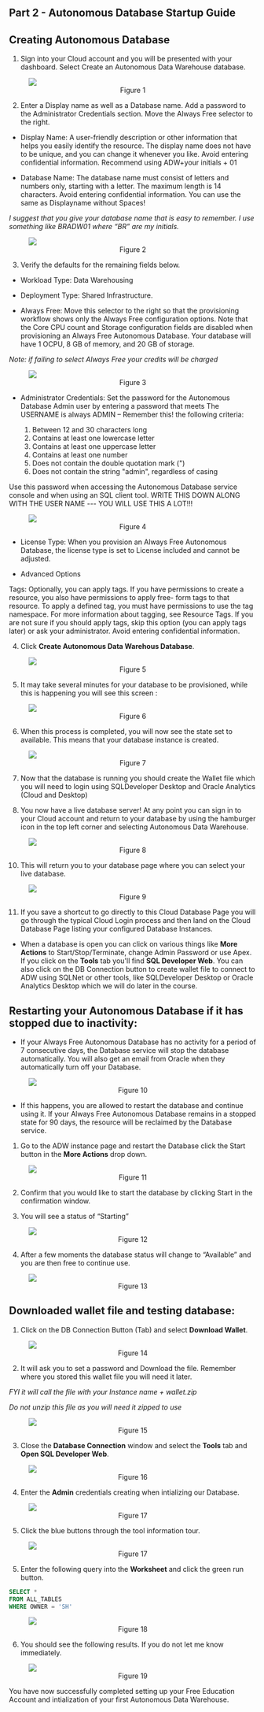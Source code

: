 ## Part 2 - Autonomous Database Startup Guide

## Creating Autonomous Database

1. Sign into your Cloud account and you will be presented with your dashboard. Select Create an Autonomous Data Warehouse database.

<figure>
    <img src="images/200/1_adw.png" style="text-align:center; display: block; margin-left: auto; margin-right: auto; ">
    <figcaption style="text-align:center;">Figure 1<figcaption>
</figure>

2. Enter a Display name as well as a Database name. Add a password to the Administrator Credentials section. Move the Always Free selector to the right.

- Display Name: A user-friendly description or other information that helps you easily identify the resource. The display name does not have to be unique, and you can change it whenever you like. Avoid entering confidential information. Recommend using ADW+your initials + 01

- Database Name: The database name must consist of letters and numbers only, starting with a letter. The maximum length is 14 characters. Avoid entering confidential information. You can use the same as Displayname without Spaces! 

*I suggest that you give your database name that is easy to remember. I use something like BRADW01 where “BR” are my initials.*

<figure>
    <img src="images/200/2_db_names.png" style="text-align:center; display: block; margin-left: auto; margin-right: auto; ">
    <figcaption style="text-align:center;">Figure 2<figcaption>
</figure>

3. Verify the defaults for the remaining fields below.

- Workload Type: Data Warehousing

- Deployment Type: Shared Infrastructure.

- Always Free: Move this selector to the right so that the provisioning workflow shows only the Always Free
configuration options. Note that the Core CPU count and Storage configuration fields are disabled when provisioning an Always Free Autonomous Database. Your database will have 1 OCPU, 8 GB of memory, and 20 GB of storage.

*Note: if failing to select Always Free your credits will be charged*

<figure>
    <img src="images/200/3_configuration.png" style="text-align:center; display: block; margin-left: auto; margin-right: auto; ">
    <figcaption style="text-align:center;">Figure 3<figcaption>
</figure>

- Administrator Credentials: Set the password for the Autonomous Database Admin user by entering a
password that meets The USERNAME is always ADMIN – Remember this! the following criteria:
  
    1. Between 12 and 30 characters long
    2. Contains at least one lowercase letter
    3. Contains at least one uppercase letter
    4. Contains at least one number
    5. Does not contain the double quotation mark (")
    6. Does not contain the string "admin", regardless of casing

Use this password when accessing the Autonomous Database service console and when using an SQL client tool. WRITE THIS DOWN ALONG WITH THE USER NAME --- YOU WILL USE THIS A LOT!!!

<figure>
    <img src="images/200/4_admin.png" style="text-align:center; display: block; margin-left: auto; margin-right: auto; ">
    <figcaption style="text-align:center;">Figure 4<figcaption>
</figure>

- License Type: When you provision an Always Free Autonomous Database, the license type is set to License included and cannot be adjusted.

- Advanced Options

Tags: Optionally, you can apply tags. If you have permissions to create a resource, you also have permissions to apply free- form tags to that resource. To apply a defined tag, you must have permissions to use the tag namespace. For more information about tagging, see Resource Tags. If you are not sure if you should apply tags, skip this option (you can apply tags later) or ask your administrator. Avoid entering confidential information.

4. Click **Create Autonomous Data Warehous Database**.

<figure>
    <img src="images/200/5_create_adw.png" style="text-align:center; display: block; margin-left: auto; margin-right: auto; ">
    <figcaption style="text-align:center;">Figure 5<figcaption>
</figure>

5. It may take several minutes for your database to be provisioned, while this is happening you will see this screen :

<figure>
    <img src="images/200/6_provisioning.png" style="text-align:center; display: block; margin-left: auto; margin-right: auto; ">
    <figcaption style="text-align:center;">Figure 6<figcaption>
</figure>

6. When this process is completed, you will now see the state set to available. This means that your database instance is created.

<figure>
    <img src="images/200/7_available.png" style="text-align:center; display: block; margin-left: auto; margin-right: auto; ">
    <figcaption style="text-align:center;">Figure 7<figcaption>
</figure>

7. Now that the database is running you should create the Wallet file which you will need to login using SQLDeveloper Desktop and Oracle Analytics (Cloud and Desktop)

8. You now have a live database server!
At any point you can sign in to your Cloud account and return to your database by using the hamburger icon in the top left corner and selecting Autonomous Data Warehouse.

<figure>
    <img src="images/200/8_select_adw.png" style="text-align:center; display: block; margin-left: auto; margin-right: auto; ">
    <figcaption style="text-align:center;">Figure 8<figcaption>
</figure>

10. This will return you to your database page where you can select your live database.

<figure>
    <img src="images/200/9_available_dbs.png" style="text-align:center; display: block; margin-left: auto; margin-right: auto; ">
    <figcaption style="text-align:center;">Figure 9<figcaption>
</figure>

11. If you save a shortcut to go directly to this Cloud Database Page you will go through the typical Cloud Login process and then land on the Cloud Database Page listing your configured Database Instances.

- When a database is open you can click on various things like **More Actions** to Start/Stop/Terminate, change Admin Password or use Apex. If you click on the **Tools** tab you'll find **SQL Developer Web**. You can also click on the DB Connection button to create wallet file to connect to ADW using SQLNet or other tools, like SQLDeveloper Desktop or Oracle Analytics Desktop which we will do later in the course.

## Restarting your Autonomous Database if it has stopped due to inactivity:

- If your Always Free Autonomous Database has no activity for a period of 7 consecutive days, the Database service will stop the database automatically. You will also get an email from Oracle when they automatically turn off your Database.

<figure>
    <img src="images/200/10_db_paused.png" style="text-align:center; display: block; margin-left: auto; margin-right: auto; ">
    <figcaption style="text-align:center;">Figure 10<figcaption>
</figure>

- If this happens, you are allowed to restart the database and continue using it. If your Always Free Autonomous Database remains in a stopped state for 90 days, the resource will be reclaimed by the Database service.

1. Go to the ADW instance page and restart the Database click the Start button in the **More Actions** drop down.

<figure>
    <img src="images/200/11_start_db.png" style="text-align:center; display: block; margin-left: auto; margin-right: auto; ">
    <figcaption style="text-align:center;">Figure 11<figcaption>
</figure>

2. Confirm that you would like to start the database by clicking Start in the confirmation window.

3. You will see a status of “Starting”

<figure>
    <img src="images/200/12_adw_starting.png" style="text-align:center; display: block; margin-left: auto; margin-right: auto; ">
    <figcaption style="text-align:center;">Figure 12<figcaption>
</figure>

4. After a few moments the database status will change to “Available” and you are then free to continue use.

<figure>
    <img src="images/200/7_available.png" style="text-align:center; display: block; margin-left: auto; margin-right: auto; ">
    <figcaption style="text-align:center;">Figure 13<figcaption>
</figure>


## Downloaded wallet file and testing database:

1. Click on the DB Connection Button (Tab) and select **Download Wallet**.

<figure>
    <img src="images/200/13_wallet.png" style="text-align:center; display: block; margin-left: auto; margin-right: auto; ">
    <figcaption style="text-align:center;">Figure 14<figcaption>
</figure>

2. It will ask you to set a password and Download the file. Remember where you stored this wallet file you will need it later. 

*FYI it will call the file with your Instance name + wallet.zip* 

*Do not unzip this file as you will need it zipped to use*

<figure>
    <img src="images/200/14_wallet_password.png" style="text-align:center; display: block; margin-left: auto; margin-right: auto; ">
    <figcaption style="text-align:center;">Figure 15<figcaption>
</figure>

3. Close the **Database Connection** window and select the **Tools** tab and **Open SQL Developer Web**.

<figure>
    <img src="images/200/15_sqldeveloper_web.png" style="text-align:center; display: block; margin-left: auto; margin-right: auto; ">
    <figcaption style="text-align:center;">Figure 16<figcaption>
</figure>

4. Enter the **Admin** credentials creating when intializing our Database.

<figure>
    <img src="images/200/16_sqldeveloper_web_login.png" style="text-align:center; display: block; margin-left: auto; margin-right: auto; ">
    <figcaption style="text-align:center;">Figure 17<figcaption>
</figure>

5. Click the blue buttons through the tool information tour.

<figure>
    <img src="images/200/17_tour.png" style="text-align:center; display: block; margin-left: auto; margin-right: auto; ">
    <figcaption style="text-align:center;">Figure 17<figcaption>
</figure>

5. Enter the following query into the **Worksheet** and click the green run button.

```sql
SELECT *
FROM ALL_TABLES
WHERE OWNER = 'SH'
```

<figure>
    <img src="images/200/18_query.png" style="text-align:center; display: block; margin-left: auto; margin-right: auto; ">
    <figcaption style="text-align:center;">Figure 18<figcaption>
</figure>

6. You should see the following results. If you do not let me know immediately.

<figure>
    <img src="images/200/19_results.png" style="text-align:center; display: block; margin-left: auto; margin-right: auto; ">
    <figcaption style="text-align:center;">Figure 19<figcaption>
</figure>

You have now successfully completed setting up your Free Education Account and intialization of your first Autonomous Data Warehouse.
